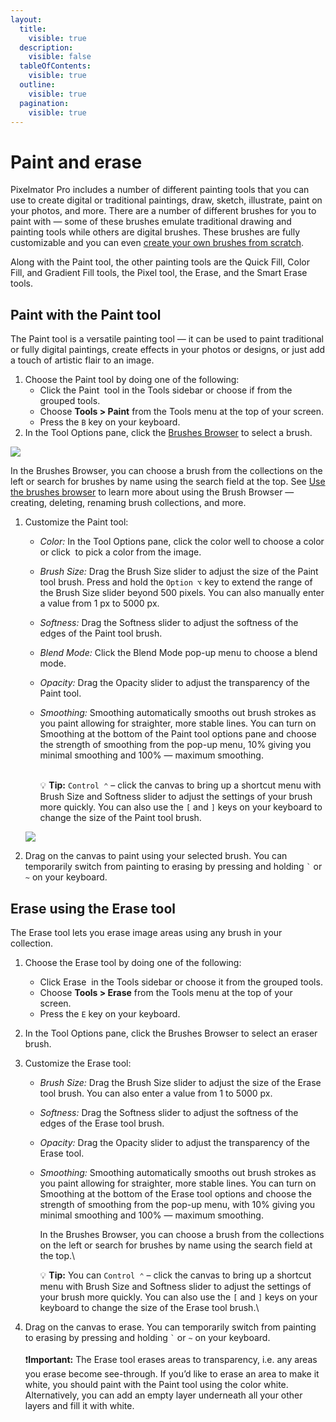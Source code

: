 ```yaml
---
layout:
  title:
    visible: true
  description:
    visible: false
  tableOfContents:
    visible: true
  outline:
    visible: true
  pagination:
    visible: true
---
```


# Paint and erase

Pixelmator Pro includes a number of different painting tools that you can use to create digital or traditional paintings, draw, sketch, illustrate, paint on your photos, and more. There are a number of different brushes for you to paint with — some of these brushes emulate traditional drawing and painting tools while others are digital brushes. These brushes are fully customizable and you can even [create your own brushes from scratch](create-a-brush.md).

Along with the Paint tool, the other painting tools are the Quick Fill, Color Fill, and Gradient Fill tools, the Pixel tool, the Erase, and the Smart Erase tools.

## Paint with the Paint tool

The Paint tool is a versatile painting tool — it can be used to paint traditional or fully digital paintings, create effects in your photos or designs, or just add a touch of artistic flair to an image.

1. Choose the Paint tool by doing one of the following:
   * Click the Paint <img src="https://help.pixelmator.com/pixelmator-pro/3.5/assets/English/1580999191000.png" alt="" data-size="line"> tool in the Tools sidebar or choose if from the grouped tools.
   * Choose **Tools > Paint** from the Tools menu at the top of your screen.&#x20;
   * Press the `B` key on your keyboard.
2. In the Tool Options pane, click the [Brushes Browser](use-the-brushes-browser.md) to select a brush.

![](https://help.pixelmator.com/pixelmator-pro/3.5/assets/English/1624368548000.jpeg)

In the Brushes Browser, you can choose a brush from the collections on the left or search for brushes by name using the search field at the top. See [Use the brushes browser](use-the-brushes-browser.md) to learn more about using the Brush Browser — creating, deleting, renaming brush collections, and more.

1.  Customize the Paint tool:

    * _Color:_ In the Tool Options pane, click the color well to choose a color or click <img src="https://help.pixelmator.com/pixelmator-pro/3.5/assets/English/1588174408000.png" alt="" data-size="line"> to pick a color from the image.
    * _Brush Size:_ Drag the Brush Size slider to adjust the size of the Paint tool brush. Press and hold the `Option ⌥` key to extend the range of the Brush Size slider beyond 500 pixels. You can also manually enter a value from 1 px to 5000 px.
    * _Softness:_ Drag the Softness slider to adjust the softness of the edges of the Paint tool brush.
    * _Blend Mode:_ Click the Blend Mode pop-up menu to choose a blend mode.
    * _Opacity:_ Drag the Opacity slider to adjust the transparency of the Paint tool.
    *   _Smoothing:_ Smoothing automatically smooths out brush strokes as you paint allowing for straighter, more stable lines. You can turn on Smoothing at the bottom of the Paint tool options pane and choose the strength of smoothing from the pop-up menu, 10% giving you minimal smoothing and 100% — maximum smoothing.

        \
        :bulb: **Tip:** `Control ⌃` – click the canvas to bring up a shortcut menu with Brush Size and Softness slider to adjust the settings of your brush more quickly. You can also use the `[` and `]` keys on your keyboard to change the size of the Paint tool brush.

    ![](https://help.pixelmator.com/pixelmator-pro/3.5/assets/English/1624368333000.png)
2. Drag on the canvas to paint using your selected brush. You can temporarily switch from painting to erasing by pressing and holding `` ` `` or `~` on your keyboard.

## Erase using the Erase tool

The Erase tool lets you erase image areas using any brush in your collection.

1. Choose the Erase tool by doing one of the following:&#x20;
   * Click Erase <img src="https://help.pixelmator.com/pixelmator-pro/3.5/assets/English/1580999243000.png" alt="" data-size="line"> in the Tools sidebar or choose it from the grouped tools.
   * Choose **Tools > Erase** from the Tools menu at the top of your screen.
   * Press the `E` key on your keyboard.
2. In the Tool Options pane, click the Brushes Browser to select an eraser brush.&#x20;
3. Customize the Erase tool:
   * _Brush Size:_ Drag the Brush Size slider to adjust the size of the Erase tool brush. You can also enter a value from 1 to 5000 px.
   * _Softness:_ Drag the Softness slider to adjust the softness of the edges of the Erase tool brush.
   * _Opacity:_ Drag the Opacity slider to adjust the transparency of the Erase tool.
   *   _Smoothing:_ Smoothing automatically smooths out brush strokes as you paint allowing for straighter, more stable lines. You can turn on Smoothing at the bottom of the Erase tool options and choose the strength of smoothing from the pop-up menu, with 10% giving you minimal smoothing and 100% — maximum smoothing.

       In the Brushes Browser, you can choose a brush from the collections on the left or search for brushes by name using the search field at the top.\


       :bulb: **Tip:** You can `Control ⌃` – click the canvas to bring up a shortcut menu with Brush Size and Softness slider to adjust the settings of your brush more quickly. You can also use the `[` and `]` keys on your keyboard to change the size of the Erase tool brush.\

4. Drag on the canvas to erase. You can temporarily switch from painting to erasing by pressing and holding `` ` `` or `~` on your keyboard.\
   \
   :exclamation:**Important:** The Erase tool erases areas to transparency, i.e. any areas you erase become see-through. If you’d like to erase an area to make it white, you should paint with the Paint tool using the color white. Alternatively, you can add an empty layer underneath all your other layers and fill it with white.
